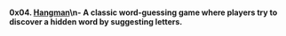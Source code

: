 #### 0x04. [Hangman](0x04.Hangman/)\n- A classic word-guessing game where players try to discover a hidden word by suggesting letters.
